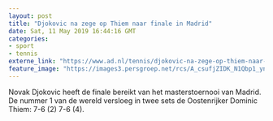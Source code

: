 ```yaml
---
layout: post
title: "Djokovic na zege op Thiem naar finale in Madrid"
date: Sat, 11 May 2019 16:44:16 GMT
categories: 
- sport 
- tennis 
externe_link: "https://www.ad.nl/tennis/djokovic-na-zege-op-thiem-naar-finale-in-madrid~a71fd90d/"
feature_image: "https://images3.persgroep.net/rcs/A_csufjZIDK_N1Qbp1_ynPkUwqc/diocontent/147992590/_fitwidth/400/?appId=21791a8992982cd8da851550a453bd7f&quality=0.7"
---
```


Novak Djokovic heeft de finale bereikt van het masterstoernooi van Madrid. De nummer 1 van de wereld versloeg in twee sets de Oostenrijker Dominic Thiem: 7-6 (2) 7-6 (4).
